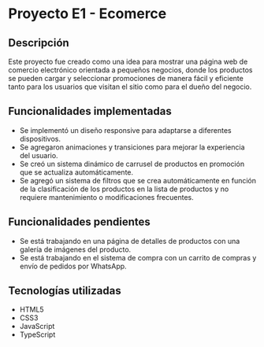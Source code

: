 # Proyecto E1 - Ecomerce

## Descripción

Este proyecto fue creado como una idea para mostrar una página web de comercio electrónico orientada a pequeños negocios, donde los productos se pueden cargar y seleccionar promociones de manera fácil y eficiente tanto para los usuarios que visitan el sitio como para el dueño del negocio. 

## Funcionalidades implementadas

- Se implementó un diseño responsive para adaptarse a diferentes dispositivos.
- Se agregaron animaciones y transiciones para mejorar la experiencia del usuario.
- Se creó un sistema dinámico de carrusel de productos en promoción que se actualiza automáticamente.
- Se agregó un sistema de filtros que se crea automáticamente en función de la clasificación de los productos en la lista de productos y no requiere mantenimiento o modificaciones frecuentes.

## Funcionalidades pendientes

- Se está trabajando en una página de detalles de productos con una galería de imágenes del producto.
- Se está trabajando en el sistema de compra con un carrito de compras y envío de pedidos por WhatsApp.

## Tecnologías utilizadas

- HTML5
- CSS3
- JavaScript
- TypeScript


